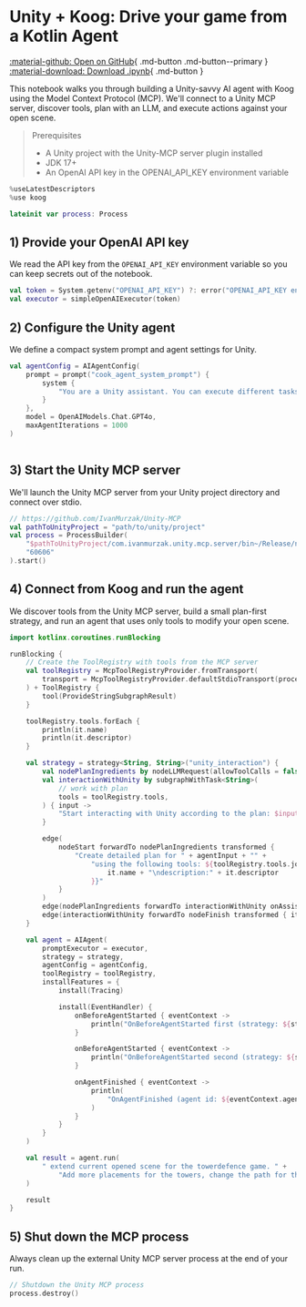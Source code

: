 # Unity + Koog: Drive your game from a Kotlin Agent

[:material-github: Open on GitHub](
https://github.com/JetBrains/koog/blob/develop/examples/notebooks/UnityMcp.ipynb
){ .md-button .md-button--primary }
[:material-download: Download .ipynb](
https://raw.githubusercontent.com/JetBrains/koog/develop/examples/notebooks/UnityMcp.ipynb
){ .md-button }

This notebook walks you through building a Unity-savvy AI agent with Koog using the Model Context Protocol (MCP). We'll connect to a Unity MCP server, discover tools, plan with an LLM, and execute actions against your open scene.

> Prerequisites
> - A Unity project with the Unity-MCP server plugin installed
> - JDK 17+
> - An OpenAI API key in the OPENAI_API_KEY environment variable



```kotlin
%useLatestDescriptors
%use koog

```


```kotlin
lateinit var process: Process

```

## 1) Provide your OpenAI API key
We read the API key from the `OPENAI_API_KEY` environment variable so you can keep secrets out of the notebook.



```kotlin
val token = System.getenv("OPENAI_API_KEY") ?: error("OPENAI_API_KEY environment variable not set")
val executor = simpleOpenAIExecutor(token)
```

## 2) Configure the Unity agent
We define a compact system prompt and agent settings for Unity.



```kotlin
val agentConfig = AIAgentConfig(
    prompt = prompt("cook_agent_system_prompt") {
        system {
            "You are a Unity assistant. You can execute different tasks by interacting with tools from the Unity engine."
        }
    },
    model = OpenAIModels.Chat.GPT4o,
    maxAgentIterations = 1000
)
```


```kotlin

```

## 3) Start the Unity MCP server
We'll launch the Unity MCP server from your Unity project directory and connect over stdio.



```kotlin
// https://github.com/IvanMurzak/Unity-MCP
val pathToUnityProject = "path/to/unity/project"
val process = ProcessBuilder(
    "$pathToUnityProject/com.ivanmurzak.unity.mcp.server/bin~/Release/net9.0/com.IvanMurzak.Unity.MCP.Server",
    "60606"
).start()
```

## 4) Connect from Koog and run the agent
We discover tools from the Unity MCP server, build a small plan-first strategy, and run an agent that uses only tools to modify your open scene.



```kotlin
import kotlinx.coroutines.runBlocking

runBlocking {
    // Create the ToolRegistry with tools from the MCP server
    val toolRegistry = McpToolRegistryProvider.fromTransport(
        transport = McpToolRegistryProvider.defaultStdioTransport(process)
    ) + ToolRegistry {
        tool(ProvideStringSubgraphResult)
    }

    toolRegistry.tools.forEach {
        println(it.name)
        println(it.descriptor)
    }

    val strategy = strategy<String, String>("unity_interaction") {
        val nodePlanIngredients by nodeLLMRequest(allowToolCalls = false)
        val interactionWithUnity by subgraphWithTask<String>(
            // work with plan
            tools = toolRegistry.tools,
        ) { input ->
            "Start interacting with Unity according to the plan: $input"
        }

        edge(
            nodeStart forwardTo nodePlanIngredients transformed {
                "Create detailed plan for " + agentInput + "" +
                    "using the following tools: ${toolRegistry.tools.joinToString("\n") {
                        it.name + "\ndescription:" + it.descriptor
                    }}"
            }
        )
        edge(nodePlanIngredients forwardTo interactionWithUnity onAssistantMessage { true })
        edge(interactionWithUnity forwardTo nodeFinish transformed { it.result })
    }

    val agent = AIAgent(
        promptExecutor = executor,
        strategy = strategy,
        agentConfig = agentConfig,
        toolRegistry = toolRegistry,
        installFeatures = {
            install(Tracing)

            install(EventHandler) {
                onBeforeAgentStarted { eventContext ->
                    println("OnBeforeAgentStarted first (strategy: ${strategy.name})")
                }

                onBeforeAgentStarted { eventContext ->
                    println("OnBeforeAgentStarted second (strategy: ${strategy.name})")
                }

                onAgentFinished { eventContext ->
                    println(
                        "OnAgentFinished (agent id: ${eventContext.agentId}, result: ${eventContext.result})"
                    )
                }
            }
        }
    )

    val result = agent.run(
        " extend current opened scene for the towerdefence game. " +
            "Add more placements for the towers, change the path for the enemies"
    )

    result
}
```

## 5) Shut down the MCP process
Always clean up the external Unity MCP server process at the end of your run.



```kotlin
// Shutdown the Unity MCP process
process.destroy()
```
